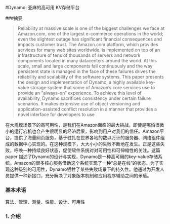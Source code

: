 #Dynamo: 亚麻的高可用 KV存储平台

###摘要

> Reliability at massive scale is one of the biggest challenges we face at Amazon.com, one of the largest e-commerce operations in the world; even the slightest outage has significant financial consequences and impacts customer trust. The Amazon.com platform, which provides services for many web sites worldwide, is implemented on top of an infrastructure of tens of thousands of servers and network components located in many datacenters around the world. At this scale, small and large components fail continuously and the way persistent state is managed in the face of these failures drives the reliability and scalability of the software systems. This paper presents the design and implementation of Dynamo, a highly available key-value storage system that some of Amazon’s core services use to provide an “always-on” experience. To achieve this level of availability, Dynamo sacrifices consistency under certain failure scenarios. It makes extensive use of object versioning and application-assisted conflict resolution in a manner that provides a novel interface for developers to use

在大规模场景下的高可用性，是我们在Amazon面临的最大挑战。即使是哪怕很微小的运行宕机也会产生很明显的经济后果，影响到用户对我们的信任。Amazon平台，提供了海量网页服务，基于驻扎在世界各地的数以万计的服务器、网络组件组成的数据中心实现的。在这种规模下，大大小小的失败不断地在发生。正是这些失败，呼唤一种持续良好状态，促使软件系统对对可用性和可伸缩性的关注。这篇paper 描述了Dynamo的设计与实现，Dynamo是一种高可用的key-value存储系统。Amazon的很多核心服务借助这个系统实现了一种“总是在线”的状态。为了实现这种级别的可用性，Dynamo牺牲了某些失败场景下的持久性。他通过为开发人员提供一种新接口，充分解决了对象版本机制和应用程序辅助之间的矛盾。



### 基本术语

算法、管理、测量、性能、设计、可用性



### 1. 介绍

